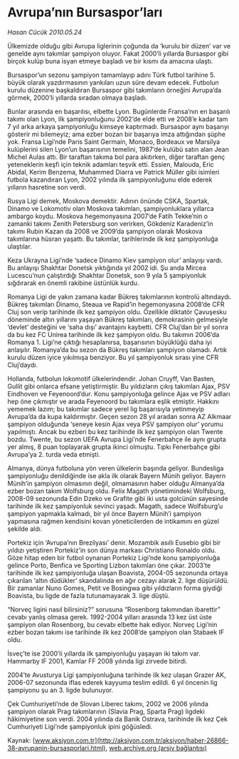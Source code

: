 # Avrupa’nın Bursaspor’ları

*Hasan Cücük 2010.05.24*

<font class="agenda2NewsSpot">
 Ülkemizde olduğu gibi Avrupa liglerinin çoğunda da ‘kurulu bir düzen’ var ve genelde aynı takımlar şampiyon oluyor. Fakat 2000’li  yıllarda Bursaspor gibi birçok kulüp buna isyan etmeye başladı ve bir kısmı da  amacına ulaştı.
</font>
<font class="newsDetail">
 <p class="MsoNormal">
  Bursaspor’un sezonu şampiyon tamamlayıp adını Türk futbol tarihine 5. büyük olarak yazdırmasının yankıları uzun süre devam edecek. Futbolun kurulu düzenine başkaldıran Bursaspor gibi takımların örneğini Avrupa’da görmek, 2000’li yıllarda sıradan olmaya başladı.
 </p>
 <p class="MsoNormal">
  Bunlar arasında en başarılısı, elbette Lyon. Bugünlerde Fransa’nın en başarılı takımı olan Lyon, ilk şampiyonluğunu 2002’de elde etti ve 2008’e kadar tam 7 yıl arka arkaya şampiyonluğu kimseye kaptırmadı. Bursaspor aynı başarıyı gösterir mi bilemeyiz; ama ezber bozan bir başarıya imza attığından şüphe yok. Fransa Ligi’nde Paris Saint Germain, Monaco, Bordeaux ve Marsilya kulüplerini silen Lyon’un başarısının temelini, 1987’de kulübü satın alan Jean Michel Aulas attı. Bir taraftan takıma bol para akıtırken, diğer taraftan genç yeteneklerin keşfi için teknik adamları teşvik etti. Essien, Malouda, Eric Abidal, Kerim Benzema, Muhammed Diarra ve Patrick Müller gibi isimleri futbola kazandıran Lyon, 2002 yılında ilk şampiyonluğunu elde ederek yılların hasretine son verdi.
 </p>
 <p class="MsoNormal">
  Rusya Ligi demek, Moskova demektir. Adının önünde CSKA, Spartak, Dinamo ve Lokomotiv olan Moskova takımları, şampiyonluklara yıllarca ambargo koydu. Moskova hegemonyasına 2007’de Fatih Tekke’nin o zamanki takımı Zenith Petersburg son verirken, Gökdeniz Karadeniz’in takımı Rubin Kazan da 2008 ve 2009’da şampiyon olarak Moskova takımlarına hüsran yaşattı. Bu takımlar, tarihlerinde ilk kez şampiyonluğa ulaştılar.
 </p>
 <p class="MsoNormal">
  Keza Ukrayna Ligi’nde ‘sadece Dinamo Kiev şampiyon olur’ anlayışı vardı. Bu anlayışı Shakhtar Donetsk yıktığında yıl 2002 idi. Şu anda Mircea Lucescu’nun çalıştırdığı Shakhtar Donetsk, son 9 yıla 5 şampiyonluk sığdırarak en önemli rakibine üstünlük kurdu.
 </p>
 <p class="MsoNormal">
  Romanya Ligi de yakın zamana kadar Bükreş takımlarının kontrolü altındaydı. Bükreş takımları Dinamo, Steaua ve Rapid’in hegemonyasına 2008’de CFR Cluj son verip tarihinde ilk kez şampiyon oldu. Özellikle diktatör Çavuşesku döneminde altın yıllarını yaşayan Bükreş takımları, demokrasinin gelmesiyle ‘devlet’ desteğini ve ‘saha dışı’ avantajını kaybetti. CFR Cluj’dan bir yıl sonra da bu kez FC Unirea tarihinde ilk kez şampiyon oldu. Bu takımın 2006’da Romanya 1. Ligi’ne çıktığı hesaplanırsa, başarısının büyüklüğü daha iyi anlaşılır. Romanya’da bu sezon da Bükreş takımları şampiyon olamadı. Artık kurulu düzen iyice yıkılmışa benziyor. Bu yıl şampiyonluk sırası yine CFR Cluj’daydı.
 </p>
 <p class="MsoNormal">
  Hollanda, futbolun lokomotif ülkelerindendir. Johan Cruyff, Van Basten, Gullit gibi onlarca efsane yetiştirmiştir. Bu yıldızların çıkış takımları Ajax, PSV Eindhoven ve Feyenoord’dur. Konu şampiyonluğa gelince Ajax ve PSV adları hep öne çıkmıştır ve arada Feyenoord bu takımlara eşlik etmiştir. Hakkını yememek lazım; bu takımlar sadece yerel lig başarısıyla yetinmeyip Avrupa’da da kupa kaldırmıştır. Geçen sezon 28 yıl aradan sonra AZ Alkmaar şampiyon olduğunda ‘seneye kesin Ajax veya PSV şampiyon olur’ yorumu yapılmıştı. Ancak bu ezberi bu kez tarihinde ilk kez şampiyon olan Twente bozdu. Twente, bu sezon UEFA Avrupa Ligi’nde Fenerbahçe ile aynı grupta yer almış, 8 puan toplayarak grupta ikinci olmuştu. Tıpkı Fenerbahçe gibi Avrupa’ya 2. turda veda etmişti.
 </p>
 <p class="MsoNormal">
 </p>
 <p class="MsoNormal">
  Almanya, dünya futboluna yön veren ülkelerin başında geliyor. Bundesliga şampiyonluğu denildiğinde ise akla ilk olarak Bayern Münih geliyor. Bayern Münih’in şampiyon olmasının değil, olmamasının haber olduğu Almanya’da ezber bozan takım Wolfsburg oldu. Felix Magath yönetimindeki Wolfsburg, 2008-09 sezonunda Edin Dzeko ve Grafite gibi iki usta golcünün sayesinde tarihinde ilk kez şampiyonluk sevinci yaşadı. Magath, sadece Wolfsburg’u şampiyon yapmakla kalmadı, bir yıl önce Bayern Münih’i şampiyon yapmasına rağmen kendisini kovan yöneticilerden de intikamını en güzel şekilde aldı.
 </p>
 <p class="MsoNormal">
  Portekiz için ‘Avrupa’nın Brezilyası’ denir. Mozambik asıllı Eusebio gibi bir yıldızı yetiştiren Portekiz’in son dünya markası Christiano Ronaldo oldu. Göze hitap eden bir futbol oynanan Portekiz Ligi’nde konu şampiyonluğa gelince Porto, Benfica ve Sporting Lizbon takımları öne çıkar. 2003’te tarihinde ilk kez şampiyonluğa ulaşan Boavista, 2004-05 sezonunda ortaya çıkarılan ‘altın düdükler’ skandalında en ağır cezayı alarak 2. lige düşürüldü. Bir zamanlar Nuno Gomes, Petit ve Bosingwa gibi yıldızların forma giydiği Boavista, bu ligde de fazla tutunamayarak 3. lige düştü.
 </p>
 <p class="MsoNormal">
  “Norveç ligini nasıl bilirsiniz?” sorusuna “Rosenborg takımından ibarettir” cevabı yanlış olmasa gerek. 1992-2004 yılları arasında 13 kez üst üste şampiyon olan Rosenborg, bu cevabı elbette hak ediyor. Norveç Ligi’nin ezber bozan takımı ise tarihinde ilk kez 2008’de şampiyon olan Stabaek IF oldu.
 </p>
 <p class="MsoNormal">
  İsveç’te ise 2000’li yıllarda ilk şampiyonluğu yaşayan iki takım var. Hammarby IF 2001, Kamlar FF 2008 yılında ligi zirvede bitirdi.
 </p>
 <p class="MsoNormal">
  2004’te Avusturya Ligi şampiyonluğuna tarihinde ilk kez ulaşan Grazer AK, 2006-07 sezonunda iflas ederek kayyuma teslim edildi. 6 yıl öncenin lig şampiyonu şu an 3. ligde bulunuyor.
 </p>
 <p class="MsoNormal">
  Çek Cumhuriyeti’nde de Slovan Liberec takımı, 2002 ve 2006 yılında şampiyon olarak Prag takımlarının (Slavia Prag, Sparta Prag) ligdeki hâkimiyetine son verdi. 2004 yılında da Banik Ostrava, tarihinde ilk kez Çek Cumhuriyeti Ligi’nde şampiyonluk ipini göğüsledi.
 </p>
 <p>
 </p>
</font>

Kaynak: [www.aksiyon.com.tr](http://aksiyon.com.tr/aksiyon/haber-26866-38-avrupanin-bursasporlari.html), [web.archive.org (arşiv bağlantısı)](http://web.archive.org/web/20101210024432/http://aksiyon.com.tr/aksiyon/haber-26866-38-avrupanin-bursasporlari.html)

